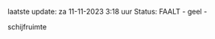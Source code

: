 laatste update: 
za 11-11-2023  3:18   uur 
Status: FAALT - geel - 
<div class="service Y">schijfruimte</div>
